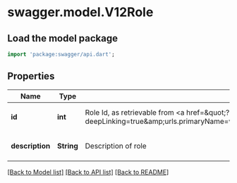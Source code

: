 # swagger.model.V12Role

## Load the model package
```dart
import 'package:swagger/api.dart';
```

## Properties
Name | Type | Description | Notes
------------ | ------------- | ------------- | -------------
**id** | **int** | Role Id, as retrievable from &lt;a href&#x3D;\&quot;?deepLinking&#x3D;true&amp;amp;urls.primaryName&#x3D;v1.2#/Employee/Role/Get\&quot;&gt;/api/Employee/Role&lt;/a&gt; | [optional] [default to null]
**description** | **String** | Description of role | [optional] [default to null]

[[Back to Model list]](../README.md#documentation-for-models) [[Back to API list]](../README.md#documentation-for-api-endpoints) [[Back to README]](../README.md)


